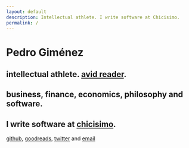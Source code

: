 ```yaml
---
layout: default
description: Intellectual athlete. I write software at Chicisimo.
permalink: /
---
```


<h1 class="me">Pedro Giménez</h1>
<h2 class="about">intellectual athlete. <a href="https://www.goodreads.com/user/show/38784217-pedro-gimenez" target="_blank">avid reader</a>.</h2>
<h2 class="interests">business, finance, economics, philosophy and software.</h2>
<h2 class="about">I write software at <a href="https://chicisimo.com" target="_blank">chicisimo</a>.</h2>
<p class="find"><a href="https://github.com/pedrogimenez" target="_blank">github</a>, <a href="https://www.goodreads.com/user/show/38784217-pedro-gimenez" target="_blank">goodreads</a>, <a href="https://twitter.com/pedrotgimenez" target="_blank">twitter</a> and <a href="mailto:me@pedro.bz">email</a></p>
